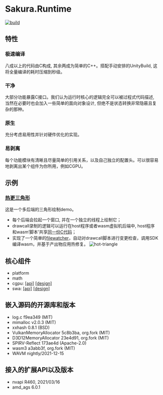 # Sakura.Runtime

[![build](https://github.com/SakuraEngine/Sakura.Runtime/actions/workflows/ci.yml/badge.svg)](https://github.com/SakuraEngine/Sakura.Runtime/actions/workflows/ci.yml)



## 特性
### 极速编译
八成以上的代码由C构成, 其余两成为简单的C++。搭配手动安排的UnityBuild, 这将全量编译的耗时压缩到秒级。

### 干净
大部分功能暴露C接口。我们认为运行时核心的逻辑完全可以被过程式代码描述, 当然在必要时也会加入一些简单的面向对象设计, 但绝不是状态转换非常隐蔽且复杂的那种。

### 原生
充分考虑易用性并针对硬件优化的实现。

### 易剥离
每个功能模块有清晰且尽量简单的引用关系，以及自己独立的配置头。可以很容易地剥离出某个组件为你所用，例如CGPU。

## 示例
### [热更三角形](samples/hot-triangle)
这是一个多后端的三角形绘制demo。
- 每个后端会拉起一个窗口, 并在一个独立的线程上绘制它；
- drawcall录制的逻辑可以运行在host程序或者wasm虚拟机后端中, host程序和wasm‘脚本’共享[同一份C代码](samples/hot-triangle/triangle_module.wa.c)；
- 实现了一个简单的[filewatcher](samples/hot-triangle/hot_wasm.cpp)，自动对drawcall脚本进行变更检查，调用SDK编译wasm，并基于产出物应用热修复。
![hot-triangle](https://media.githubusercontent.com/media/SakuraEngine/Sakura.Resources/main/showcase/hot-triangle.gif)

## 核心组件
- platform
- math
- cgpu: [[api]](include/cgpu/api.h) [[design]](include/cgpu/README.md)
- swa: [[api]](include/wasm/api.h) [[design]](include/wasm/README.md)

## 嵌入源码的开源库和版本
- log.c f9ea349 (MIT)
- mimalloc v2.0.3 (MIT)
- xxhash 0.8.1 (BSD)
- VulkanMemoryAllocator 5c8b3ba, org.fork (MIT)
- D3D12MemoryAllocator 23e4d91, org.fork (MIT)
- SPIRV-Reflect 173ae4d (Apache-2.0)
- wasm3 a3abb3f, org.fork (MIT)
- WAVM nightly/2021-12-15

## 接入的扩展API以及版本
- nvapi R460, 2021/03/16 
- amd_ags 6.0.1